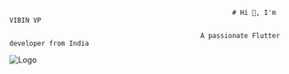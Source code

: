
                                                            # Hi 👋, I'm VIBIN VP

                                                    A passionate Flutter developer from India

![Logo](https://cdn.dribbble.com/users/1162077/screenshots/3848914/programmer.gif)



